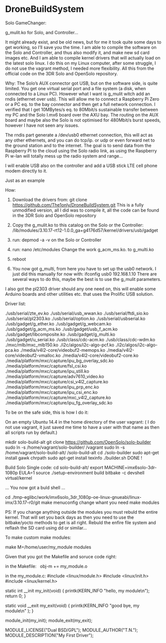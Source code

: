 # DroneBuildSystem
Solo GameChanger:

g_mulit.ko for Solo, and Controller…

It might already exist, and be old news, but for me it took quite some days to get working, so I’ll save you the time.
I am able to compile the software on the Solo and Controller, and thus also modify it, and make new sd card images etc. 
And I am able to compile kernel drivers that will actually load on the latest solo linux.
I do this on my Linux computer, after some struggle, I do not use the vagrant method, I needed more flexibility.
All this from the official code on the 3DR Solo and OpenSolo repository.

Why:
The Solo’s AUX connector got USB, but on the software side, is quite limited. 
You get one virtual serial port and a file system (a disk, when connected to a Linux PC).
However what I want is g_mulit witch add an rndis (ethernet over usb). 
This will allow me to connect a Raspberry Pi Zero or a PC eq. to the bay connector and then get a full network connection.
I verified that I get 10MBytes/s eq. to  80Mbit/s sustainable transfer between my PC and the Solo I.mx6 board over the AXU bay.
The routing on the AUX board and maybe also the Solo is not optimised for 480Mbit/s burst speeds, however I have not seen any issues.

The rndis part generate a /dev/usb0 ethernet connection, this will act as any other ethernets, and you can do tcp/ip. 
or udp or even forward net to the ground station and to the internet.
The goal is to send data from the Raspberry PI to the cloud using the Solo radio link, 
as using the Raspberry Pi w-lan will totally mess up the radio system and range… 

I will enable USB also on the controller and add a USB stick LTE cell phone modem directly to it. 

Just as an example


How:

1) Download the drivers from:
	git clone https://github.com/The1only/DroneBuildSystem.git
	This is a fully unmodified version, all I did was to compile it, all the code can be found in the 3DR Solo and OpenSolo repository 

2) Copy the g_mulit.ko to this catalog on the Solo or the Controller:
       /lib/modules/3.10.17-rt12-1.0.0_ga+g4176d57/kernel/drivers/usb/gadget

3) run:  depmod -a -v
	on the Solo or Controller

4) run:  nano /etc/modules
        Change the work g_acm_ms.ko.  to g_multi.ko

5) reboot

6) You now got g_multi, from here you have to set up the usb0 network.
   	I just did this manually for now with: ifconfig usb0 192.168.1.10
	There are several ways to do this, maybe the best is to use the g_mulit parameters.


I also got the pl2303 driver should any one need on, this will enable some Arduino boards and other utilities etc. that uses the Prolific USB solution.

Driver list:

./usb/serial/zte_ev.ko
./usb/serial/usb_wwan.ko
./usb/serial/ftdi_sio.ko
./usb/serial/pl2303.ko
./usb/serial/option.ko
./usb/serial/usbserial.ko
./usb/gadget/g_ether.ko
./usb/gadget/g_webcam.ko
./usb/gadget/g_acm_ms.ko
./usb/gadget/usb_f_acm.ko
./usb/gadget/libcomposite.ko
./usb/gadget/g_multi.ko
./usb/gadget/u_serial.ko
./usb/class/cdc-acm.ko
./usb/class/cdc-wdm.ko
./mxc/mlb/mxc_mlb150.ko
./i2c/algos/i2c-algo-pcf.ko
./i2c/algos/i2c-algo-pca.ko
./media/v4l2-core/videobuf2-memops.ko
./media/v4l2-core/videobuf2-vmalloc.ko
./media/v4l2-core/videobuf2-core.ko
./media/platform/mxc/capture/ipu_bg_overlay_sdc.ko
./media/platform/mxc/capture/fsl_csi.ko
./media/platform/mxc/capture/ipu_still.ko
./media/platform/mxc/capture/adv7610_video.ko
./media/platform/mxc/capture/csi_v4l2_capture.ko
./media/platform/mxc/capture/ipu_prp_enc.ko
./media/platform/mxc/capture/ipu_csi_enc.ko
./media/platform/mxc/capture/mxc_v4l2_capture.ko
./media/platform/mxc/capture/ipu_fg_overlay_sdc.ko


To be on the safe side, this is how I do it:


On an empty Ubuntu 14.4 in the home directory of the user vagrant:
( I do not use vagrant, it just saved me time to have a user with that name as then all scripts run by default.)

mkdir solo-build-alt
git clone https://github.com/OpenSolo/solo-builder
sudo ln -s /home/vagrant/solo-builder/ /vagrant
sudo ln -s /home/vagrant/solo-build-alt/ /solo-build-alt
cd ./solo-builder
sudo apt-get install gawk chrpath
sudo apt-get install texinfo
./builder.sh 
DONE !

Build Solo Single code:
cd solo-build-alt/
export MACHINE=imx6solo-3dr-1080p
EULA=1 source ./setup-environment build
bitbake -c devshell virtual/kernel

... You now got a buld shell ...

cd ./tmp-eglibc/work/imx6solo_3dr_1080p-oe-linux-gnueabi/linux-imx/3.10.17-r0/git
make menuconfig 
    change whant you need
make modules

PS: If you change anything outside the modules you must rebuld the entire kernel.
That will set you back days as then you need to use the bitbake/yocto methods to get is all right.
Rebuld the enfire file system and reflash the SD card using dd or similar...

To make custom make modules:

make M=/home/user/my_module modules

Given that you got the Makefile and soruce code right:

in the Makefile:  
obj-m += my_module.o

in the my_module.c:
#include <linux/module.h>
#include <linux/init.h>
#include <linux/kernel.h>

static int __init my_init(void)
{
    printk(KERN_INFO "hello, my module\n");
    return 0;
}

static void __exit my_exit(void)
{
    printk(KERN_INFO "good bye, my module\n" );
}

module_init(my_init);
module_exit(my_exit);

MODULE_LICENSE("Dual BSD/GPL");
MODULE_AUTHOR("T.N.");
MODULE_DESCRIPTION("My First Driver");


